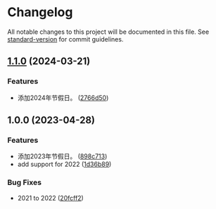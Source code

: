 # Changelog

All notable changes to this project will be documented in this file. See [standard-version](https://github.com/conventional-changelog/standard-version) for commit guidelines.

## [1.1.0](https://github.com/zcws/holidays-cn/compare/v1.0.0...v1.1.0) (2024-03-21)


### Features

* 添加2024年节假日。 ([2766d50](https://github.com/zcws/holidays-cn/commit/2766d5027cfdc73d3998d2ed936322f0449e75a1))

## 1.0.0 (2023-04-28)


### Features

* 添加2023年节假日。 ([898c713](https://github.com/zcws/holidays-cn/commit/898c71351edfab6d6642a376828d29abcbd7de82))
* add support for 2022 ([1d36b89](https://github.com/zcws/holidays-cn/commit/1d36b891ba5e83fd13117518b130ffde4dad90e7))


### Bug Fixes

* 2021 to 2022 ([20fcff2](https://github.com/zcws/holidays-cn/commit/20fcff269624593e669f42173d419ff14a9240fa))
